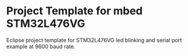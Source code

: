 # Project Template for mbed STM32L476VG 

Eclipse project template for STM32L476VG led blinking and serial port example at 9600 baud rate.
